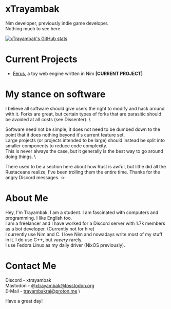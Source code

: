 # xTrayambak
Nim developer, previously indie game developer. \
Nothing much to see here.

[![xTrayambak's GitHub stats](https://github-readme-stats.vercel.app/api?username=xTrayambak)](https://github.com/xTrayambak/github-readme-stats)

# Current Projects
- [Ferus](https://github.com/ferus-web/ferus), a toy web engine written in Nim **[CURRENT PROJECT]**

# My stance on software
I believe all software should give users the right to modify and hack around with it. Forks are great, but certain types of forks that are parasitic should be avoided at all costs (see Dissenter). \

Software need not be simple, it does not need to be dumbed down to the point that it does nothing beyond it's current feature set. \
Large projects (or projects intended to be large) should instead be split into smaller components to reduce code complexity. \
This is never always the case, but it generally is the best way to go around doing things. \

There used to be a section here about how Rust is awful, but little did all the Rustaceans realize, I've been trolling them the entire time. Thanks for the angry Discord messages. :>

# About Me
Hey, I'm Trayambak. I am a student. I am fascinated with computers and programming. I like English too. \
I am a freelancer and I have worked for a Discord server with 1.7k members as a bot developer. (Currently not for hire) \
I currently use Nim and C. I love Nim and nowadays write most of my stuff in it. I do use C++, but *veeery* rarely. \
I use Fedora Linux as my daily driver (NixOS previously).

# Contact Me
Discord - xtrayambak \
Mastodon - @xtrayambak@fosstodon.org \
E-Mail - trayambakrai@proton.me \

Have a great day!
